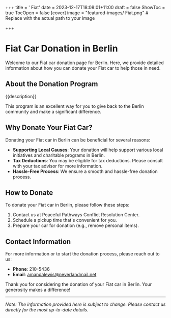 +++
title = '    Fiat'
date = 2023-12-17T18:08:01+11:00
draft = false
ShowToc = true
TocOpen = false
[cover]
image = "featured-images/    Fiat.png"  # Replace with the actual path to your image

+++



#     Fiat Car Donation in     Berlin

Welcome to our     Fiat car donation page for     Berlin. Here, we provide detailed information about how you can donate your     Fiat car to help those in need.

## About the Donation Program

{{description}}

This program is an excellent way for you to give back to the     Berlin community and make a significant difference.

## Why Donate Your     Fiat Car?

Donating your     Fiat car in     Berlin can be beneficial for several reasons:

- **Supporting Local Causes**: Your donation will help support various local initiatives and charitable programs in     Berlin.
- **Tax Deductions**: You may be eligible for tax deductions. Please consult with your tax advisor for more information.
- **Hassle-Free Process**: We ensure a smooth and hassle-free donation process.

## How to Donate

To donate your     Fiat car in     Berlin, please follow these steps:

1. Contact us at     Peaceful Pathways Conflict Resolution Center.
2. Schedule a pickup time that's convenient for you.
3. Prepare your car for donation (e.g., remove personal items).

## Contact Information

For more information or to start the donation process, please reach out to us:

- **Phone**: 210-5436
- **Email**:     amandalewis@neverlandmail.net

Thank you for considering the donation of your     Fiat car in     Berlin. Your generosity makes a difference!

---

*Note: The information provided here is subject to change. Please contact us directly for the most up-to-date details.*
